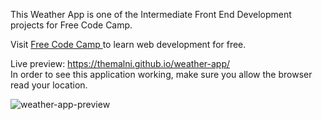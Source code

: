 This Weather App is one of the Intermediate Front End Development projects for Free Code Camp.

Visit [Free Code Camp ]( https://www.freecodecamp.com) to learn web development for free.

Live preview: https://themalni.github.io/weather-app/ <br>
In order to see this application working, make sure you allow the browser read your location. <br>

![weather-app-preview](https://cloud.githubusercontent.com/assets/12295765/19875383/acc111ea-9fcc-11e6-8da8-98834c89f722.png)



